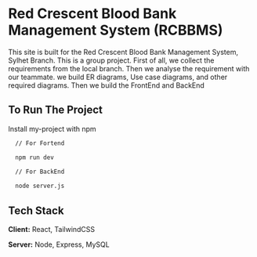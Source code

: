 
# Red Crescent Blood Bank Management System (RCBBMS)

This site is built for the Red Crescent Blood Bank Management System, Sylhet Branch. This is a group project. First of all, we collect the requirements from the local branch. Then we analyse the requirement with our teammate. we build ER diagrams, Use case diagrams, and other required diagrams. Then we build the FrontEnd and BackEnd 


## To Run The Project

Install my-project with npm

```bash
  // For Fortend

  npm run dev
  
  // For BackEnd

  node server.js

```
    
## Tech Stack

**Client:** React, TailwindCSS

**Server:** Node, Express, MySQL

